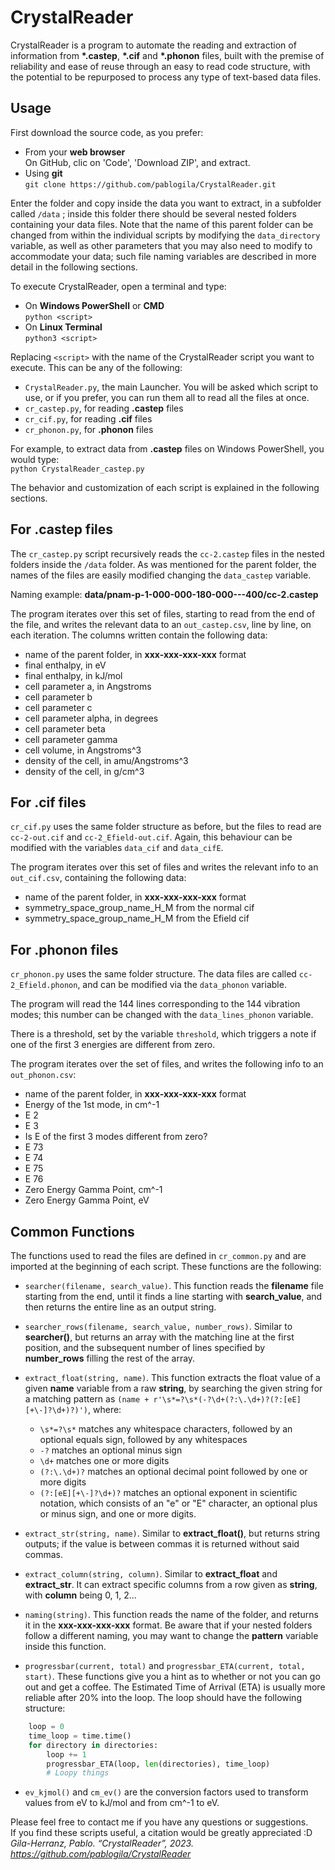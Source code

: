 # CrystalReader

CrystalReader is a program to automate the reading and extraction of information from __*.castep__, __*.cif__ and __*.phonon__ files, built with the premise of reliability and ease of reuse through an easy to read code structure, with the potential to be repurposed to process any type of text-based data files.


## Usage

First download the source code, as you prefer:
* From your **web browser**  
On GitHub, clic on 'Code', 'Download ZIP', and extract.
* Using **git**  
`git clone https://github.com/pablogila/CrystalReader.git`

Enter the folder and copy inside the data you want to extract, in a subfolder called `/data` ; inside this folder there should be several nested folders containing your data files. Note that the name of this parent folder can be changed from within the individual scripts by modifying the `data_directory` variable, as well as other parameters that you may also need to modify to accommodate your data; such file naming variables are described in more detail in the following sections.

To execute CrystalReader, open a terminal and type:
* On **Windows PowerShell** or **CMD**  
`python <script>`
* On **Linux Terminal**  
`python3 <script>`

Replacing `<script>` with the name of the CrystalReader script you want to execute. This can be any of the following:
* `CrystalReader.py`, the main Launcher. You will be asked which script to use, or if you prefer, you can run them all to read all the files at once.
* `cr_castep.py`, for reading **.castep** files
* `cr_cif.py`, for reading **.cif** files
* `cr_phonon.py`, for **.phonon** files

For example, to extract data from **.castep** files on Windows PowerShell, you would type:  
`python CrystalReader_castep.py`

The behavior and customization of each script is explained in the following sections.


## For **.castep** files

The `cr_castep.py` script recursively reads the `cc-2.castep` files in the nested folders inside the `/data` folder. As was mentioned for the parent folder, the names of the files are easily modified changing the `data_castep` variable.

Naming example: **data/pnam-p-1-000-000-180-000---400/cc-2.castep**

The program iterates over this set of files, starting to read from the end of the file, and writes the relevant data to an `out_castep.csv`, line by line, on each iteration. The columns written contain the following data:

* name of the parent folder, in **xxx-xxx-xxx-xxx** format
* final enthalpy, in eV
* final enthalpy, in kJ/mol
* cell parameter a, in Angstroms
* cell parameter b
* cell parameter c
* cell parameter alpha, in degrees
* cell parameter beta
* cell parameter gamma
* cell volume, in Angstroms^3
* density of the cell, in amu/Angstroms^3
* density of the cell, in g/cm^3


## For **.cif** files

`cr_cif.py` uses the same folder structure as before, but the files to read are `cc-2-out.cif` and `cc-2_Efield-out.cif`. Again, this behaviour can be modified with the variables `data_cif` and `data_cifE`.

The program iterates over this set of files and writes the relevant info to an `out_cif.csv`, containing the following data:
* name of the parent folder, in **xxx-xxx-xxx-xxx** format
* symmetry_space_group_name_H_M from the normal cif
* symmetry_space_group_name_H_M from the Efield cif


## For **.phonon** files

`cr_phonon.py` uses the same folder structure. The data files are called `cc-2_Efield.phonon`, and can be modified via the `data_phonon` variable.

The program will read the 144 lines corresponding to the 144 vibration modes; this number can be changed with the `data_lines_phonon` variable.

There is a threshold, set by the variable `threshold`, which triggers a note if one of the first 3 energies are different from zero.

The program iterates over the set of files, and writes the following info to an `out_phonon.csv`:

* name of the parent folder, in **xxx-xxx-xxx-xxx** format
* Energy of the 1st mode, in cm^-1
* E 2
* E 3
* Is E of the first 3 modes different from zero?
* E 73
* E 74
* E 75
* E 76
* Zero Energy Gamma Point, cm^-1 
* Zero Energy Gamma Point, eV


## Common Functions

The functions used to read the files are defined in `cr_common.py` and are imported at the beginning of each script. These functions are the following:

* `searcher(filename, search_value)`. This function reads the **filename** file starting from the end, until it finds a line starting with **search_value**, and then returns the entire line as an output string.

* `searcher_rows(filename, search_value, number_rows)`. Similar to **searcher()**, but returns an array with the matching line at the first position, and the subsequent number of lines specified by **number_rows** filling the rest of the array.

* `extract_float(string, name)`. This function extracts the float value of a given **name** variable from a raw **string**, by searching the given string for a matching pattern as `(name + r'\s*=?\s*(-?\d+(?:\.\d+)?(?:[eE][+\-]?\d+)?)')`, where:
  * `\s*=?\s*` matches any whitespace characters, followed by an optional equals sign, followed by any whitespaces
  * `-?` matches an optional minus sign
  * `\d+` matches one or more digits
  * `(?:\.\d+)?` matches an optional decimal point followed by one or more digits
  * `(?:[eE][+\-]?\d+)?` matches an optional exponent in scientific notation, which consists of an "e" or "E" character, an optional plus or minus sign, and one or more digits.

&NewLine;
* `extract_str(string, name)`. Similar to **extract_float()**, but returns string outputs; if the value is between commas it is returned without said commas.

* `extract_column(string, column)`. Similar to **extract_float** and **extract_str**. It can extract specific columns from a row given as **string**, with **column** being 0, 1, 2...

* `naming(string)`. This function reads the name of the folder, and returns it in the **xxx-xxx-xxx-xxx** format. Be aware that if your nested folders follow a different naming, you may want to change the **pattern** variable inside this function.

* `progressbar(current, total)` and `progressbar_ETA(current, total, start)`. These functions give you a hint as to whether or not you can go out and get a coffee. The Estimated Time of Arrival (ETA) is usually more reliable after 20% into the loop. The loop should have the following structure:
``` python
    loop = 0
    time_loop = time.time()
    for directory in directories:
        loop += 1
        progressbar_ETA(loop, len(directories), time_loop)
        # Loopy things
```

* `ev_kjmol()` and `cm_ev()` are the conversion factors used to transform values from eV to kJ/mol and from cm^-1 to eV. 


Please feel free to contact me if you have any questions or suggestions.  
If you find these scripts useful, a citation would be greatly appreciated :D  
*Gila-Herranz, Pablo. “CrystalReader”, 2023. https://github.com/pablogila/CrystalReader*  
